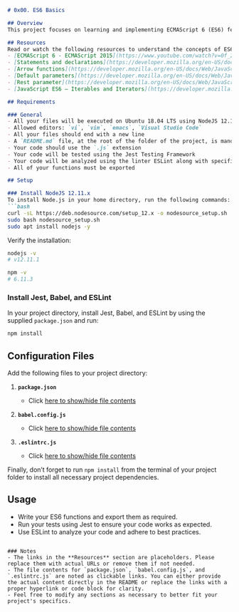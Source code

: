 

```markdown
# 0x00. ES6 Basics

## Overview
This project focuses on learning and implementing ECMAScript 6 (ES6) features in JavaScript. It covers various concepts such as arrow functions, default parameters, rest parameters, and iterables and iterators.

## Resources
Read or watch the following resources to understand the concepts of ES6:
- [ECMAScript 6 - ECMAScript 2015](https://www.youtube.com/watch?v=0f_2X1s_zk0)
- [Statements and declarations](https://developer.mozilla.org/en-US/docs/Web/JavaScript/Guide/Statements)
- [Arrow functions](https://developer.mozilla.org/en-US/docs/Web/JavaScript/Reference/Functions/Arrow_functions)
- [Default parameters](https://developer.mozilla.org/en-US/docs/Web/JavaScript/Reference/Functions/default_parameters)
- [Rest parameter](https://developer.mozilla.org/en-US/docs/Web/JavaScript/Reference/Functions/rest_parameters)
- [JavaScript ES6 — Iterables and Iterators](https://developer.mozilla.org/en-US/docs/Web/JavaScript/Guide/Iterators_and_Generators)

## Requirements

### General
- All your files will be executed on Ubuntu 18.04 LTS using NodeJS 12.11.x
- Allowed editors: `vi`, `vim`, `emacs`, `Visual Studio Code`
- All your files should end with a new line
- A `README.md` file, at the root of the folder of the project, is mandatory
- Your code should use the `.js` extension
- Your code will be tested using the Jest Testing Framework
- Your code will be analyzed using the linter ESLint along with specific rules that will be provided
- All of your functions must be exported

## Setup

### Install NodeJS 12.11.x
To install Node.js in your home directory, run the following commands:
```bash
curl -sL https://deb.nodesource.com/setup_12.x -o nodesource_setup.sh
sudo bash nodesource_setup.sh
sudo apt install nodejs -y
```
Verify the installation:
```bash
nodejs -v
# v12.11.1

npm -v
# 6.11.3
```

### Install Jest, Babel, and ESLint
In your project directory, install Jest, Babel, and ESLint by using the supplied `package.json` and run:
```bash
npm install
```

## Configuration Files
Add the following files to your project directory:

1. **`package.json`**
   - Click [here to show/hide file contents](#)

2. **`babel.config.js`**
   - Click [here to show/hide file contents](#)

3. **`.eslintrc.js`**
   - Click [here to show/hide file contents](#)

Finally, don’t forget to run `npm install` from the terminal of your project folder to install all necessary project dependencies.

## Usage
- Write your ES6 functions and export them as required.
- Run your tests using Jest to ensure your code works as expected.
- Use ESLint to analyze your code and adhere to best practices.
```

### Notes
- The links in the **Resources** section are placeholders. Please replace them with actual URLs or remove them if not needed.
- The file contents for `package.json`, `babel.config.js`, and `.eslintrc.js` are noted as clickable links. You can either provide the actual content directly in the README or replace the links with a proper hyperlink or code block for clarity.
- Feel free to modify any sections as necessary to better fit your project's specifics.
